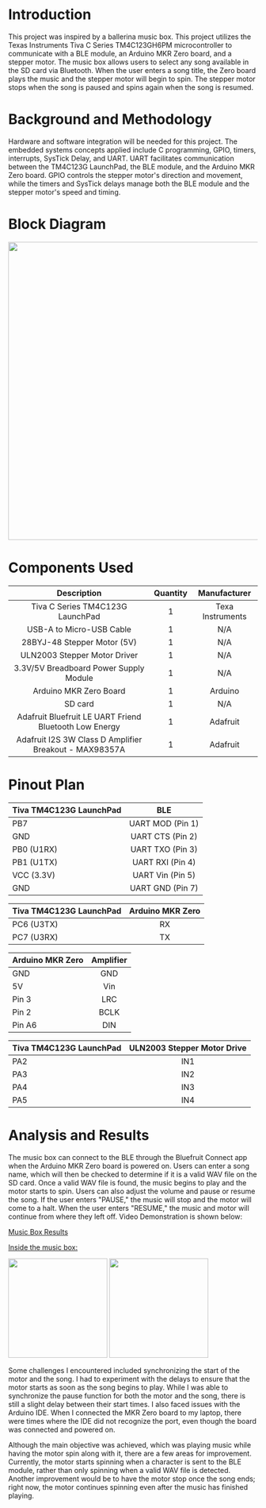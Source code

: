 # Introduction
This project was inspired by a ballerina music box. This project utilizes the Texas Instruments Tiva C Series TM4C123GH6PM
microcontroller to communicate with a BLE module, an Arduino MKR Zero board, and a stepper motor. The music box allows users to select any song available in the SD card via Bluetooth. When the user enters a song title, the Zero board plays the music and the stepper motor will begin to spin. The stepper motor stops when the song is paused and spins again when the song is resumed. 

# Background and Methodology
Hardware and software integration will be needed for this project. The embedded systems concepts applied include C programming, GPIO, timers, interrupts, SysTick Delay, and UART. UART facilitates communication between the TM4C123G LaunchPad, the BLE module, and the Arduino MKR Zero board. GPIO controls the stepper motor's direction and movement, while the timers and SysTick delays manage both the BLE module and the stepper motor's speed and timing.

# Block Diagram
<img src = "https://github.com/user-attachments/assets/31872491-df78-43a7-9c28-ebdff529e089" width = "600" />

# Components Used

|                        Description                     | Quantity |   Manufacturer   |
|:------------------------------------------------------:|:--------:|:----------------:|
|               Tiva C Series TM4C123G LaunchPad         |     1    | Texa Instruments |
|                  USB-A to Micro-USB Cable              |     1    |        N/A       |
|                28BYJ-48 Stepper Motor (5V)             |     1    |        N/A       |
|               ULN2003 Stepper Motor Driver             |     1    |        N/A       |
|           3.3V/5V Breadboard Power Supply Module       |     1    |        N/A       |
|                 Arduino MKR Zero Board                 |     1    |      Arduino     |
|                           SD card                      |     1    |        N/A       |
| Adafruit Bluefruit LE UART Friend Bluetooth Low Energy |     1    |     Adafruit     |
| Adafruit I2S 3W Class D Amplifier Breakout - MAX98357A |     1    |     Adafruit     |

# Pinout Plan

| Tiva TM4C123G LaunchPad  |      BLE         |  
|:-------------------------|:----------------:|      
|           PB7            | UART MOD (Pin 1) |  
|           GND            | UART CTS (Pin 2) |   
|         PB0 (U1RX)       | UART TXO (Pin 3) |
|         PB1 (U1TX)       | UART RXI (Pin 4) |
|         VCC (3.3V)       | UART Vin (Pin 5) |
|           GND            | UART GND (Pin 7) |

| Tiva TM4C123G LaunchPad  | Arduino MKR Zero | 
|:-------------------------|:----------------:|
|       PC6 (U3TX)         |        RX        |
|       PC7 (U3RX)         |        TX        |

|     Arduino MKR Zero     |     Amplifier    | 
|:-------------------------|:----------------:|
|           GND            |        GND       |
|           5V             |        Vin       |
|         Pin 3            |        LRC       |
|         Pin 2            |        BCLK      |
|         Pin A6           |        DIN       |

| Tiva TM4C123G LaunchPad  | ULN2003 Stepper Motor Drive | 
|:-------------------------|:---------------------------:|
|            PA2           |             IN1             |
|            PA3           |             IN2             |
|            PA4           |             IN3             |
|            PA5           |             IN4             |

# Analysis and Results
The music box can connect to the BLE through the Bluefruit Connect app when the Arduino MKR Zero board is powered on. Users can enter a song name, which will then be checked to determine if it is a valid WAV file on the SD card. Once a valid WAV file is found, the music begins to play and the motor starts to spin. Users can also adjust the volume and pause or resume the song. If the user enters "PAUSE," the music will stop and the motor will come to a halt. When the user enters "RESUME," the music and motor will continue from where they left off. Video Demonstration is shown below: 

[Music Box Results](https://www.canva.com/design/DAGm7YwPNNw/MNcKtzlYKJV5YfbCSA-QCQ/watch?utm_content=DAGm7YwPNNw&utm_campaign=designshare&utm_medium=link2&utm_source=uniquelinks&utlId=h0fc30edceb)

<ins> Inside the music box: </ins>

<img src = "https://github.com/user-attachments/assets/281a8b80-f496-4449-b6a1-682572280bcb" width = "200"> <img src = "https://github.com/user-attachments/assets/d72f9a73-b11b-4b2c-b418-24d5b7dfa0b5" width = "200" >

Some challenges I encountered included synchronizing the start of the motor and the song. I had to experiment with the delays to ensure that the motor starts as soon as the song begins to play. While I was able to synchronize the pause function for both the motor and the song, there is still a slight delay between their start times. I also faced issues with the Arduino IDE. When I connected the MKR Zero board to my laptop, there were times where the IDE did not recognize the port, even though the board was connected and powered on. 

Although the main objective was achieved, which was playing music while having the motor spin along with it, there are a few areas for improvement. Currently, the motor starts spinning when a character is sent to the BLE module, rather than only spinning when a valid WAV file is detected. Another improvement would be to have the motor stop once the song ends; right now, the motor continues spinning even after the music has finished playing. 








